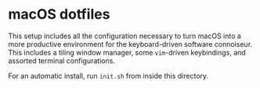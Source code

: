 # macOS dotfiles

This setup includes all the configuration necessary to turn macOS into a more productive environment for the keyboard-driven software connoiseur. This includes a tiling window manager, some `vim`-driven keybindings, and assorted terminal configurations. 

For an automatic install, run `init.sh` from inside this directory.
